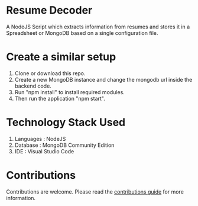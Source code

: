 # Resume Decoder
 A NodeJS Script which extracts information from resumes and stores it in a Spreadsheet or MongoDB based on a single configuration file.

# Create a similar setup
1. Clone or download this repo.
2. Create a new MongoDB instance and change the mongodb url inside the backend code.
3. Run "npm install" to install required modules.
4. Then run the application "npm start".

# Technology Stack Used
1. Languages : NodeJS
2. Database : MongoDB Community Edition
3. IDE : Visual Studio Code

# Contributions
Contributions are welcome. Please read the [contributions guide](CONTRIBUTING.md) for more information.

